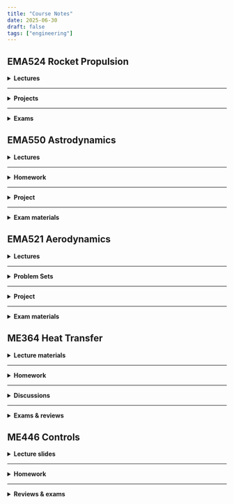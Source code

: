 ```yaml
---
title: "Course Notes"
date: 2025-06-30
draft: false
tags: ["engineering"]
---
```


## EMA524 Rocket Propulsion

<details>
<summary><strong>Lectures</strong></summary>

<details>
<summary><strong>Intro/internal energy</strong></summary>
<iframe src="/course_notes/EMA524/524_lecture_1.pdf" width="100%" height="600px"></iframe>
</details>

<details>
<summary><strong>Energy balance/enthalpy/entropy</strong></summary>
<iframe src="/course_notes/EMA524/524_lecture_3.pdf" width="100%" height="600px"></iframe>
</details>

<details>
<summary><strong>Isentropic relations</strong></summary>
<iframe src="/course_notes/EMA524/524_lecture_4_isentropic_relations.pdf" width="100%" height="600px"></iframe>
</details>

<details>
<summary><strong>Conservation of mass</strong></summary>
<iframe src="/course_notes/EMA524/524_lecture_5_cons_mass.pdf" width="100%" height="600px"></iframe>
</details>

<details>
<summary><strong>Conservation of momentum</strong></summary>
<iframe src="/course_notes/EMA524/524_lecture_6_cons_momentum.pdf" width="100%" height="600px"></iframe>
</details>

<details>
<summary><strong>Conservation of energy</strong></summary>
<iframe src="/course_notes/EMA524/524_lecture_7_cons_energy.pdf" width="100%" height="600px"></iframe>
</details>

<details>
<summary><strong>Rockets</strong></summary>
<iframe src="/course_notes/EMA524/524_lecture_8_rockets.pdf" width="100%" height="600px"></iframe>
</details>

<details>
<summary><strong>Rocket equation</strong></summary>
<iframe src="/course_notes/EMA524/524_lecture_9_rocket_eqn.pdf" width="100%" height="600px"></iframe>
</details>

<details>
<summary><strong>Max/burnout height</strong></summary>
<iframe src="/course_notes/EMA524/524_lecture_10_hb,_hmax.pdf" width="100%" height="600px"></iframe>
</details>

<details>
<summary><strong>Multi-stage & ratios</strong></summary>
<iframe src="/course_notes/EMA524/524_lecture_11_multi-stage,_ratios.pdf" width="100%" height="600px"></iframe>
</details>

<details>
<summary><strong>Mass optimization</strong></summary>
<iframe src="/course_notes/EMA524/524_lecture_13_mass_optimization.pdf" width="100%" height="600px"></iframe>
</details>

<details>
<summary><strong>Mass optimization cases</strong></summary>
<iframe src="/course_notes/EMA524/524_lecture_14_mass_optimization_cases.pdf" width="100%" height="600px"></iframe>
</details>

<details>
<summary><strong>Propulsion efficiency</strong></summary>
<iframe src="/course_notes/EMA524/524_lecture_15_prop_efficiency.pdf" width="100%" height="600px"></iframe>
</details>

<details>
<summary><strong>Nozzles</strong></summary>
<iframe src="/course_notes/EMA524/524_lecture_16_nozzles.pdf" width="100%" height="600px"></iframe>
</details>

<details>
<summary><strong>Stagnation, mach</strong></summary>
<iframe src="/course_notes/EMA524/524_lecture_17_stag,_mach.pdf" width="100%" height="600px"></iframe>
</details>

<details>
<summary><strong>Mach relations</strong></summary>
<iframe src="/course_notes/EMA524/524_lecture_18_mach_relations.pdf" width="100%" height="600px"></iframe>
</details>

<details>
<summary><strong>Choked flow</strong></summary>
<iframe src="/course_notes/EMA524/524_lecture_19_choke_flow.pdf" width="100%" height="600px"></iframe>
</details>

<details>
<summary><strong>Sonic nozzle</strong></summary>
<iframe src="/course_notes/EMA524/524_lecture_20_sonic_nozzle.pdf" width="100%" height="600px"></iframe>
</details>

<details>
<summary><strong>Across shock</strong></summary>
<iframe src="/course_notes/EMA524/524_lecture_22_across_shock.pdf" width="100%" height="600px"></iframe>
</details>

<details>
<summary><strong>Locate shock</strong></summary>
<iframe src="/course_notes/EMA524/524_lecture_24_locate_shock.pdf" width="100%" height="600px"></iframe>
</details>

<details>
<summary><strong>Performance and heat</strong></summary>
<iframe src="/course_notes/EMA524/524_lecture_25_performance_and_heat.pdf" width="100%" height="600px"></iframe>
</details>

<details>
<summary><strong>C, thrust coefficient</strong></summary>
<iframe src="/course_notes/EMA524/524_lecture_26_c_,_thrust_coefficient.pdf" width="100%" height="600px"></iframe>
</details>

<details>
<summary><strong>Thrust vs convergent nozzle, expansion</strong></summary>
<iframe src="/course_notes/EMA524/524_lecture_27_thrust_vs_convergent,_expansion.pdf" width="100%" height="600px"></iframe>
</details>

<details>
<summary><strong>Nozzle size implications</strong></summary>
<iframe src="/course_notes/EMA524/524_lecture_28_nozzle_size_implications_.pdf" width="100%" height="600px"></iframe>
</details>

<details>
<summary><strong>Conical nozzle</strong></summary>
<iframe src="/course_notes/EMA524/524_lecture_29_conical_nozzle_.pdf" width="100%" height="600px"></iframe>
</details>

<details>
<summary><strong>Nozzle and combustion chamber design</strong></summary>
<iframe src="/course_notes/EMA524/524_lecture_30_nozzle_and_cc_design.pdf" width="100%" height="600px"></iframe>
</details>

<details>
<summary><strong>CC and engine design</strong></summary>
<iframe src="/course_notes/EMA524/524_lecture_31_cc_and_engine_design.pdf" width="100%" height="600px"></iframe>
</details>

<details>
<summary><strong>Combustion</strong></summary>
<iframe src="/course_notes/EMA524/524_lecture_32_combustion.pdf" width="100%" height="600px"></iframe>
</details>

<details>
<summary><strong>Combustion thermo and chemistry</strong></summary>
<iframe src="/course_notes/EMA524/524_lecture_33_combustion_thermo_and_chemistry.pdf" width="100%" height="600px"></iframe>
</details>

<details>
<summary><strong>Combustion composition</strong></summary>
<iframe src="/course_notes/EMA524/524_lecture_34_combustion_composition.pdf" width="100%" height="600px"></iframe>
</details>

<details>
<summary><strong>Adiabatic flame temperature</strong></summary>
<iframe src="/course_notes/EMA524/524_lecture_36_adb_flame_temp_.pdf" width="100%" height="600px"></iframe>
</details>

<details>
<summary><strong>Combustion summary</strong></summary>
<iframe src="/course_notes/EMA524/524_lecture_37_combustion_summary.pdf" width="100%" height="600px"></iframe>
</details>

<details>
<summary><strong>Equilibrium and real flows</strong></summary>
<iframe src="/course_notes/EMA524/524_lecture_39_equil_and_real_flows.pdf" width="100%" height="600px"></iframe>
</details>

</details>

---

<details>
<summary><strong>Projects</strong></summary>

<details>
<summary><strong>Project 1</strong></summary>
<iframe src="/course_notes/EMA524/524_project_1.pdf" width="100%" height="600px"></iframe>
</details>

<details>
<summary><strong>Project 2</strong></summary>
<iframe src="/course_notes/EMA524/524_project_2.pdf" width="100%" height="600px"></iframe>
</details>

</details>

---

<details>
<summary><strong>Exams</strong></summary>

<details>
<summary><strong>Exam 1 Equations and Topics</strong></summary>
<iframe src="/course_notes/EMA524/Exam_1_Equations_and_Topics.pdf" width="100%" height="600px"></iframe>
</details>

<details>
<summary><strong>Exam 2 Equations</strong></summary>
<iframe src="/course_notes/EMA524/Exam_2_Equations.pdf" width="100%" height="600px"></iframe>
</details>

</details>

## EMA550 Astrodynamics

<details>
<summary><strong>Lectures</strong></summary>

<details>
<summary><strong>Kepler’s laws</strong></summary>
<iframe src="/course_notes/EMA550/550_lecture_1_Kepler_.pdf" width="100%" height="600px"></iframe>
</details>

<details>
<summary><strong>Dynamics review</strong></summary>
<iframe src="/course_notes/EMA550/550_lecture_2_dynamics_review.pdf" width="100%" height="600px"></iframe>
</details>

<details>
<summary><strong>Coordinate systems and transforms</strong></summary>
<iframe src="/course_notes/EMA550/550_lecture_3_c-sys_and_transform.pdf" width="100%" height="600px"></iframe>
</details>

<details>
<summary><strong>Sunrise problem, two-body orbits</strong></summary>
<iframe src="/course_notes/EMA550/550_lecture_4_sunrise,_2_body.pdf" width="100%" height="600px"></iframe>
</details>

<details>
<summary><strong>Elliptical orbits</strong></summary>
<iframe src="/course_notes/EMA550/550_lecture_5_elliptical_orbits.pdf" width="100%" height="600px"></iframe>
</details>

<details>
<summary><strong>Molniya orbit</strong></summary>
<iframe src="/course_notes/EMA550/550_lecture_6_molniya.pdf" width="100%" height="600px"></iframe>
</details>

<details>
<summary><strong>Parabolic orbits</strong></summary>
<iframe src="/course_notes/EMA550/550_lecture_7_parabolic_orbits.pdf" width="100%" height="600px"></iframe>
</details>

<details>
<summary><strong>Hyperbolic orbits</strong></summary>
<iframe src="/course_notes/EMA550/550_lecture_8_hyperbolic.pdf" width="100%" height="600px"></iframe>
</details>

<details>
<summary><strong>Numerical integration</strong></summary>
<iframe src="/course_notes/EMA550/550_lecture_9_numerical_integration_.pdf" width="100%" height="600px"></iframe>
</details>

<details>
<summary><strong>Lagrange and orbital elements</strong></summary>
<iframe src="/course_notes/EMA550/550_lecture_10_Lagrange,_orbital_elements_.pdf" width="100%" height="600px"></iframe>
</details>

<details>
<summary><strong>Orbital elements change</strong></summary>
<iframe src="/course_notes/EMA550/550_lecture_11_orbital_elements_change_.pdf" width="100%" height="600px"></iframe>
</details>

<details>
<summary><strong>Orbit imperfections</strong></summary>
<iframe src="/course_notes/EMA550/550_lecture_14_orbit_imperfections.pdf" width="100%" height="600px"></iframe>
</details>

<details>
<summary><strong>Hohmann transfers</strong></summary>
<iframe src="/course_notes/EMA550/550_lecture_15_hohmann_transfers.pdf" width="100%" height="600px"></iframe>
</details>

<details>
<summary><strong>Bi-elliptic and Hohmann</strong></summary>
<iframe src="/course_notes/EMA550/550_lecture_16_bi-elliptic_and_hohmann_.pdf" width="100%" height="600px"></iframe>
</details>

<details>
<summary><strong>Plane changes and ground tracks</strong></summary>
<iframe src="/course_notes/EMA550/550_lecture_17_plane_changes,_ground_tracks.pdf" width="100%" height="600px"></iframe>
</details>

<details>
<summary><strong>Plane change and phasing</strong></summary>
<iframe src="/course_notes/EMA550/550_lecture_18_plane_change,_phasing_.pdf" width="100%" height="600px"></iframe>
</details>

<details>
<summary><strong>Lambert problem</strong></summary>
<iframe src="/course_notes/EMA550/550_lecture_19_lambert.pdf" width="100%" height="600px"></iframe>
</details>

<details>
<summary><strong>Lambert and applications</strong></summary>
<iframe src="/course_notes/EMA550/550_L20_lambert_and.pdf" width="100%" height="600px"></iframe>
</details>

<details>
<summary><strong>Lambert/flyby</strong></summary>
<iframe src="/course_notes/EMA550/550_L23.pdf" width="100%" height="600px"></iframe>
</details>

<details>
<summary><strong>Flyby/gravity assist</strong></summary>
<iframe src="/course_notes/EMA550/550_L24.pdf" width="100%" height="600px"></iframe>
</details>

</details>

---

<details>
<summary><strong>Homework</strong></summary>

<details>
<summary><strong>Homework 1</strong></summary>
<iframe src="/course_notes/EMA550/550_HW1.pdf" width="100%" height="600px"></iframe>
</details>

<details>
<summary><strong>Homework 2</strong></summary>
<iframe src="/course_notes/EMA550/550_HW2.pdf" width="100%" height="600px"></iframe>
</details>

<details>
<summary><strong>Homework 3</strong></summary>
<iframe src="/course_notes/EMA550/550_HW3.pdf" width="100%" height="600px"></iframe>
</details>

<details>
<summary><strong>Homework 4</strong></summary>
<iframe src="/course_notes/EMA550/550_HW4.pdf" width="100%" height="600px"></iframe>
</details>

<details>
<summary><strong>Homework 5</strong></summary>
<iframe src="/course_notes/EMA550/550_HW5.pdf" width="100%" height="600px"></iframe>
</details>

<details>
<summary><strong>Homework 6</strong></summary>
<iframe src="/course_notes/EMA550/550_HW6.pdf" width="100%" height="600px"></iframe>
</details>

</details>

---

<details>
<summary><strong>Project</strong></summary>

<details>
<summary><strong>Project</strong></summary>
<iframe src="/course_notes/EMA550/Project.pdf" width="100%" height="600px"></iframe>
</details>

</details>

---

<details>
<summary><strong>Exam materials</strong></summary>

<details>
<summary><strong>Note sheet</strong></summary>
<iframe src="/course_notes/EMA550/Note_sheet_.pdf" width="100%" height="600px"></iframe>
</details>

<details>
<summary><strong>Exam review & practice</strong></summary>
<iframe src="/course_notes/EMA550/550_exam_review_practice.pdf" width="100%" height="600px"></iframe>
</details>

</details>

## EMA521 Aerodynamics

<details>
<summary><strong>Lectures</strong></summary>

<details>
<summary><strong>Airplanes and airfoils</strong></summary>
<iframe src="/course_notes/EMA521/521_lecture_1-3.pdf" width="100%" height="600px"></iframe>
</details>

<details>
<summary><strong>Nondimensional forces and Navier-Stokes</strong></summary>
<iframe src="/course_notes/EMA521/521_lecture_4-8.pdf" width="100%" height="600px"></iframe>
</details>

<details>
<summary><strong>Vorticity, circulation, Bernoulli & Laplace</strong></summary>
<iframe src="/course_notes/EMA521/521_lecture_9-13.pdf" width="100%" height="600px"></iframe>
</details>

<details>
<summary><strong>Potential flow solutions</strong></summary>
<iframe src="/course_notes/EMA521/521_lecture_14-16.pdf" width="100%" height="600px"></iframe>
</details>

<details>
<summary><strong>Potential flow building blocks</strong></summary>
<iframe src="/course_notes/EMA521/521_lecture_17-21_potential_flow_building_blocks.pdf" width="100%" height="600px"></iframe>
</details>

<details>
<summary><strong>Joukowsky, source panel</strong></summary>
<iframe src="/course_notes/EMA521/521_lecture_22-24_Joukowsky,_source_panel.pdf" width="100%" height="600px"></iframe>
</details>

<details>
<summary><strong>Thin airfoil theory</strong></summary>
<iframe src="/course_notes/EMA521/521_lecture_25-29_thin_airfoil_theory.pdf" width="100%" height="600px"></iframe>
</details>

<details>
<summary><strong>Thin airfoil theory II</strong></summary>
<iframe src="/course_notes/EMA521/521_lecture_30-32_thin_airfoil_theory_2.pdf" width="100%" height="600px"></iframe>
</details>

<details>
<summary><strong>Vortex panel method</strong></summary>
<iframe src="/course_notes/EMA521/521_lecture_33-34_vortex_panel.pdf" width="100%" height="600px"></iframe>
</details>

<details>
<summary><strong>Finite wing theory</strong></summary>
<iframe src="/course_notes/EMA521/521_lecture_35-40_finite_wing_theory.pdf" width="100%" height="600px"></iframe>
</details>

<details>
<summary><strong>Compressible flow corrections</strong></summary>
<iframe src="/course_notes/EMA521/521_lecture_41-44_comp_flow_corrections_.pdf" width="100%" height="600px"></iframe>
</details>

<details>
<summary><strong>Second order linear ODEs</strong></summary>
<iframe src="/course_notes/EMA521/Note_Dec_10,_2024.pdf" width="100%" height="600px"></iframe>
</details>

</details>

---

<details>
<summary><strong>Problem Sets</strong></summary>

<details>
<summary><strong>Problem Set 0</strong></summary>
<iframe src="/course_notes/EMA521/521_PS0.pdf" width="100%" height="600px"></iframe>
</details>

<details>
<summary><strong>Problem Set 1</strong></summary>
<iframe src="/course_notes/EMA521/521_PS1.pdf" width="100%" height="600px"></iframe>
</details>

<details>
<summary><strong>Problem Set 2</strong></summary>
<iframe src="/course_notes/EMA521/521_PS2.pdf" width="100%" height="600px"></iframe>
</details>

<details>
<summary><strong>Problem Set 3</strong></summary>
<iframe src="/course_notes/EMA521/521_PS3.pdf" width="100%" height="600px"></iframe>
</details>

<details>
<summary><strong>Problem Set 4</strong></summary>
<iframe src="/course_notes/EMA521/521_PS4.pdf" width="100%" height="600px"></iframe>
</details>

<details>
<summary><strong>Problem Set 5</strong></summary>
<iframe src="/course_notes/EMA521/521_PS5.pdf" width="100%" height="600px"></iframe>
</details>

<details>
<summary><strong>Problem Set 7</strong></summary>
<iframe src="/course_notes/EMA521/521_PS7.pdf" width="100%" height="600px"></iframe>
</details>

<details>
<summary><strong>Problem Set 8</strong></summary>
<iframe src="/course_notes/EMA521/521_PS8.pdf" width="100%" height="600px"></iframe>
</details>

<details>
<summary><strong>Problem Set 9</strong></summary>
<iframe src="/course_notes/EMA521/521_PS9.pdf" width="100%" height="600px"></iframe>
</details>

<details>
<summary><strong>Problem Set 10</strong></summary>
<iframe src="/course_notes/EMA521/521_PS10.pdf" width="100%" height="600px"></iframe>
</details>

<details>
<summary><strong>Problem Set 13</strong></summary>
<iframe src="/course_notes/EMA521/521_PS13.pdf" width="100%" height="600px"></iframe>
</details>

</details>

---

<details>
<summary><strong>Project</strong></summary>

<details>
<summary><strong>Final project</strong></summary>
<iframe src="/course_notes/EMA521/521_Final_Project.pdf" width="100%" height="600px"></iframe>
</details>

</details>

---

<details>
<summary><strong>Exam materials</strong></summary>

<details>
<summary><strong>Midterm 2 practice</strong></summary>
<iframe src="/course_notes/EMA521/Midterm_2_practice.pdf" width="100%" height="600px"></iframe>
</details>

</details>

## ME364 Heat Transfer

<details>
<summary><strong>Lecture materials</strong></summary>

<details>
<summary><strong>Lecture notes</strong></summary>
<iframe src="/course_notes/ME364/LECTURE.pdf" width="100%" height="600px"></iframe>
</details>

<details>
<summary><strong>Equation sheet</strong></summary>
<iframe src="/course_notes/ME364/EQ_sheet.pdf" width="100%" height="600px"></iframe>
</details>

<details>
<summary><strong>Note sheet</strong></summary>
<iframe src="/course_notes/ME364/364_note_sheet.pdf" width="100%" height="600px"></iframe>
</details>

</details>

---

<details>
<summary><strong>Homework</strong></summary>

<details>
<summary><strong>Homework 1</strong></summary>
<iframe src="/course_notes/ME364/364_hw01.pdf" width="100%" height="600px"></iframe>
</details>

<details>
<summary><strong>Homework 2</strong></summary>
<iframe src="/course_notes/ME364/364_hw2.pdf" width="100%" height="600px"></iframe>
</details>

<details>
<summary><strong>Homework 3</strong></summary>
<iframe src="/course_notes/ME364/364_hw3.pdf" width="100%" height="600px"></iframe>
</details>

<details>
<summary><strong>Homework 4</strong></summary>
<iframe src="/course_notes/ME364/364_hw4.pdf" width="100%" height="600px"></iframe>
</details>

<details>
<summary><strong>Homework 5</strong></summary>
<iframe src="/course_notes/ME364/364_hw5.pdf" width="100%" height="600px"></iframe>
</details>

<details>
<summary><strong>Homework 6</strong></summary>
<iframe src="/course_notes/ME364/364_hw6.pdf" width="100%" height="600px"></iframe>
</details>

<details>
<summary><strong>Homework 7</strong></summary>
<iframe src="/course_notes/ME364/364_hw7_external_convection.pdf" width="100%" height="600px"></iframe>
</details>

<details>
<summary><strong>Homework 8</strong></summary>
<iframe src="/course_notes/ME364/364_hw8.pdf" width="100%" height="600px"></iframe>
</details>

<details>
<summary><strong>Homework 9</strong></summary>
<iframe src="/course_notes/ME364/364_hw9.pdf" width="100%" height="600px"></iframe>
</details>

<details>
<summary><strong>Homework 10</strong></summary>
<iframe src="/course_notes/ME364/364_hw10.pdf" width="100%" height="600px"></iframe>
</details>

<details>
<summary><strong>Homework 11</strong></summary>
<iframe src="/course_notes/ME364/364_hw11.pdf" width="100%" height="600px"></iframe>
</details>

</details>

---

<details>
<summary><strong>Discussions</strong></summary>

<details>
<summary><strong>Discussion 1</strong></summary>
<iframe src="/course_notes/ME364/DIS1.pdf" width="100%" height="600px"></iframe>
</details>

<details>
<summary><strong>Discussion 2</strong></summary>
<iframe src="/course_notes/ME364/364_dis2.pdf" width="100%" height="600px"></iframe>
</details>

<details>
<summary><strong>Discussion 3</strong></summary>
<iframe src="/course_notes/ME364/364_dis3.pdf" width="100%" height="600px"></iframe>
</details>

<details>
<summary><strong>Discussion 4</strong></summary>
<iframe src="/course_notes/ME364/364_dis4.pdf" width="100%" height="600px"></iframe>
</details>

<details>
<summary><strong>Discussion 5</strong></summary>
<iframe src="/course_notes/ME364/364_dis5.pdf" width="100%" height="600px"></iframe>
</details>

<details>
<summary><strong>Discussion 6</strong></summary>
<iframe src="/course_notes/ME364/364_dis6.pdf" width="100%" height="600px"></iframe>
</details>

<details>
<summary><strong>Discussion 7</strong></summary>
<iframe src="/course_notes/ME364/364_dis7.pdf" width="100%" height="600px"></iframe>
</details>

<details>
<summary><strong>Discussion 8</strong></summary>
<iframe src="/course_notes/ME364/364_dis8.pdf" width="100%" height="600px"></iframe>
</details>

<details>
<summary><strong>Discussion 9</strong></summary>
<iframe src="/course_notes/ME364/364_dis9.pdf" width="100%" height="600px"></iframe>
</details>

<details>
<summary><strong>Discussion 10</strong></summary>
<iframe src="/course_notes/ME364/364_dis10.pdf" width="100%" height="600px"></iframe>
</details>

<details>
<summary><strong>Discussion 12</strong></summary>
<iframe src="/course_notes/ME364/364_dis12.pdf" width="100%" height="600px"></iframe>
</details>

<details>
<summary><strong>Discussion 13</strong></summary>
<iframe src="/course_notes/ME364/364_dis13.pdf" width="100%" height="600px"></iframe>
</details>

<details>
<summary><strong>Discussion 14</strong></summary>
<iframe src="/course_notes/ME364/364_dis14.pdf" width="100%" height="600px"></iframe>
</details>

<details>
<summary><strong>Discussion 15</strong></summary>
<iframe src="/course_notes/ME364/364_dis15.pdf" width="100%" height="600px"></iframe>
</details>

<details>
<summary><strong>Discussion 17</strong></summary>
<iframe src="/course_notes/ME364/364_dis17.pdf" width="100%" height="600px"></iframe>
</details>

<details>
<summary><strong>Discussion 19</strong></summary>
<iframe src="/course_notes/ME364/364_dis19.pdf" width="100%" height="600px"></iframe>
</details>

<details>
<summary><strong>Discussion 20</strong></summary>
<iframe src="/course_notes/ME364/364_lec20.pdf" width="100%" height="600px"></iframe>
</details>

<details>
<summary><strong>Discussion 23</strong></summary>
<iframe src="/course_notes/ME364/364_dis23.pdf" width="100%" height="600px"></iframe>
</details>

</details>

---

<details>
<summary><strong>Exams & reviews</strong></summary>

<details>
<summary><strong>Practice Exam 1</strong></summary>
<iframe src="/course_notes/ME364/364_practice_exam_1.pdf" width="100%" height="600px"></iframe>
</details>

<details>
<summary><strong>Practice Midterm 2</strong></summary>
<iframe src="/course_notes/ME364/Practice_midterm_2.pdf" width="100%" height="600px"></iframe>
</details>

<details>
<summary><strong>Exam 2 review</strong></summary>
<iframe src="/course_notes/ME364/364_exam_2_review.pdf" width="100%" height="600px"></iframe>
</details>

<details>
<summary><strong>Exam review</strong></summary>
<iframe src="/course_notes/ME364/364_exam_review.pdf" width="100%" height="600px"></iframe>
</details>

<details>
<summary><strong>Final review</strong></summary>
<iframe src="/course_notes/ME364/364_final_review.pdf" width="100%" height="600px"></iframe>
</details>

</details>

## ME446 Controls

<details>
<summary><strong>Lecture slides</strong></summary>

<details><summary><strong>Dynamic system modelling</strong></summary>
<iframe src="/course_notes/ME446/446_Lec2,3,4.pdf" width="100%" height="600px"></iframe>
</details>

<details><summary><strong>Transfer functions, MATLAB</strong></summary>
<iframe src="/course_notes/ME446/446_lec5_transfer_fn,_matlab_.pdf" width="100%" height="600px"></iframe>
</details>

<details><summary><strong>Final value, block diagrams</strong></summary>
<iframe src="/course_notes/ME446/446_lec6_final_value,_block_diagrams.pdf" width="100%" height="600px"></iframe>
</details>

<details><summary><strong>Block diagram</strong></summary>
<iframe src="/course_notes/ME446/446_lec7_block_diagram.pdf" width="100%" height="600px"></iframe>
</details>

<details><summary><strong>Time domain performance specs</strong></summary>
<iframe src="/course_notes/ME446/446_lec9_time_domain_performance_specs.pdf" width="100%" height="600px"></iframe>
</details>

<details><summary><strong>Unity gain feedback, specs</strong></summary>
<iframe src="/course_notes/ME446/446_lec10_unity_gain_feedback,_specs.pdf" width="100%" height="600px"></iframe>
</details>

<details><summary><strong>Effects of zeros, poles, feedback</strong></summary>
<iframe src="/course_notes/ME446/446_lec11_effects_of_zeros,_poles._feedback.pdf" width="100%" height="600px"></iframe>
</details>

<details><summary><strong>PID</strong></summary>
<iframe src="/course_notes/ME446/446_lec12_pid_.pdf" width="100%" height="600px"></iframe>
</details>

<details><summary><strong>PI</strong></summary>
<iframe src="/course_notes/ME446/446_lec14_pi.pdf" width="100%" height="600px"></iframe>
</details>

<details><summary><strong>Root locus</strong></summary>
<iframe src="/course_notes/ME446/446_lec15_root_locus.pdf" width="100%" height="600px"></iframe>
</details>

<details><summary><strong>PD</strong></summary>
<iframe src="/course_notes/ME446/446_lec16_.pdf" width="100%" height="600px"></iframe>
</details>

<details><summary><strong>Frequency domain</strong></summary>
<iframe src="/course_notes/ME446/446_lec17_frequency_domain.pdf" width="100%" height="600px"></iframe>
</details>

<details><summary><strong>Frequency response, Bode</strong></summary>
<iframe src="/course_notes/ME446/446_lec18_frequency_response,_bode.pdf" width="100%" height="600px"></iframe>
</details>

<details><summary><strong>Response due to roots</strong></summary>
<iframe src="/course_notes/ME446/446_lec19_response_due_to_roots.pdf" width="100%" height="600px"></iframe>
</details>

<details><summary><strong>Real roots response</strong></summary>
<iframe src="/course_notes/ME446/446_lec20_real_roots_response.pdf" width="100%" height="600px"></iframe>
</details>

<details><summary><strong>Complex roots response</strong></summary>
<iframe src="/course_notes/ME446/446_lec21_complex_roots_response_.pdf" width="100%" height="600px"></iframe>
</details>

<details><summary><strong>Nyquist stability</strong></summary>
<iframe src="/course_notes/ME446/446_lec22_nyquist_stability.pdf" width="100%" height="600px"></iframe>
</details>

<details><summary><strong>Nyquist continued</strong></summary>
<iframe src="/course_notes/ME446/446_lec23_nyquist.pdf" width="100%" height="600px"></iframe>
</details>

<details><summary><strong>Nyquist encirclements</strong></summary>
<iframe src="/course_notes/ME446/446_lec24_nyquist_encirclements.pdf" width="100%" height="600px"></iframe>
</details>

<details><summary><strong>Stability condition, bandwidth</strong></summary>
<iframe src="/course_notes/ME446/446_lec25_stability_condition,_bandwidth_.pdf" width="100%" height="600px"></iframe>
</details>

<details><summary><strong>Stability margins</strong></summary>
<iframe src="/course_notes/ME446/446_lec26_stability_margins.pdf" width="100%" height="600px"></iframe>
</details>

<details><summary><strong>Compensation, design</strong></summary>
<iframe src="/course_notes/ME446/446_lec27_compensation,_design.pdf" width="100%" height="600px"></iframe>
</details>

<details><summary><strong>Exam 2 review</strong></summary>
<iframe src="/course_notes/ME446/446_lec28_exam_2_review.pdf" width="100%" height="600px"></iframe>
</details>

<details><summary><strong>Compensation</strong></summary>
<iframe src="/course_notes/ME446/446_lec29_compensation_.pdf" width="100%" height="600px"></iframe>
</details>

<details><summary><strong>Lead design, integral-speed of response</strong></summary>
<iframe src="/course_notes/ME446/446_lec30_lead_design,_integral-speed_of_response.pdf" width="100%" height="600px"></iframe>
</details>

<details><summary><strong>PI controller</strong></summary>
<iframe src="/course_notes/ME446/446_lec31_pi_controller_.pdf" width="100%" height="600px"></iframe>
</details>

<details><summary><strong>PI & lag, error</strong></summary>
<iframe src="/course_notes/ME446/446_lec32_pi_&_lag,_error.pdf" width="100%" height="600px"></iframe>
</details>

<details><summary><strong>Lead lag, PID</strong></summary>
<iframe src="/course_notes/ME446/446_lec33_lead_lag,_pid.pdf" width="100%" height="600px"></iframe>
</details>

<details><summary><strong>Lead-lag example</strong></summary>
<iframe src="/course_notes/ME446/446_lec34_lead-lag_example.pdf" width="100%" height="600px"></iframe>
</details>

<details><summary><strong>PID example</strong></summary>
<iframe src="/course_notes/ME446/446_lec35_pid_example.pdf" width="100%" height="600px"></iframe>
</details>

<details><summary><strong>GM, collocated</strong></summary>
<iframe src="/course_notes/ME446/446_lec36_gm,_collocated.pdf" width="100%" height="600px"></iframe>
</details>

<details><summary><strong>Resonance, GM, collocated</strong></summary>
<iframe src="/course_notes/ME446/446_lec37_resonance,_GM,_collocated.pdf" width="100%" height="600px"></iframe>
</details>

<details><summary><strong>Time delay</strong></summary>
<iframe src="/course_notes/ME446/446_lec39_time_delay.pdf" width="100%" height="600px"></iframe>
</details>

<details><summary><strong>Cascaded leads</strong></summary>
<iframe src="/course_notes/ME446/446_lec40.pdf" width="100%" height="600px"></iframe>
</details>

<details><summary><strong>Final review</strong></summary>
<iframe src="/course_notes/ME446/446_lec41_review.pdf" width="100%" height="600px"></iframe>
</details>

</details>

---

<details>
<summary><strong>Homework</strong></summary>

<details><summary><strong>Homework 2</strong></summary>
<iframe src="/course_notes/ME446/446_hw2.pdf" width="100%" height="600px"></iframe>
</details>

<details><summary><strong>Homework 3</strong></summary>
<iframe src="/course_notes/ME446/446_hw3.pdf" width="100%" height="600px"></iframe>
</details>

<details><summary><strong>Homework 4</strong></summary>
<iframe src="/course_notes/ME446/446_hw4.pdf" width="100%" height="600px"></iframe>
</details>

<details><summary><strong>Homework 5</strong></summary>
<iframe src="/course_notes/ME446/446_hw5.pdf" width="100%" height="600px"></iframe>
</details>

<details><summary><strong>Homework 6</strong></summary>
<iframe src="/course_notes/ME446/446_hw6.pdf" width="100%" height="600px"></iframe>
</details>

<details><summary><strong>Homework 7</strong></summary>
<iframe src="/course_notes/ME446/446_hw7.pdf" width="100%" height="600px"></iframe>
</details>

<details><summary><strong>Homework 8</strong></summary>
<iframe src="/course_notes/ME446/446_hw8.pdf" width="100%" height="600px"></iframe>
</details>

<details><summary><strong>Homework 9</strong></summary>
<iframe src="/course_notes/ME446/446_hw9.pdf" width="100%" height="600px"></iframe>
</details>

</details>

---

<details>
<summary><strong>Reviews & exams</strong></summary>

<details><summary><strong>Exam 1 practice</strong></summary>
<iframe src="/course_notes/ME446/446_exam_1_review_.pdf" width="100%" height="600px"></iframe>
</details>

<details><summary><strong>Exam 2 practice</strong></summary>
<iframe src="/course_notes/ME446/446_exam_2_review.pdf" width="100%" height="600px"></iframe>
</details>

<details><summary><strong>Exam 3 practice</strong></summary>
<iframe src="/course_notes/ME446/446_exam_3_review_.pdf" width="100%" height="600px"></iframe>
</details>

<details><summary><strong>Final practice</strong></summary>
<iframe src="/course_notes/ME446/446_final_review.pdf" width="100%" height="600px"></iframe>
</details>

<details><summary><strong>Laplace transform</strong></summary>
<iframe src="/course_notes/ME446/Note_Sep_11,_2023.pdf" width="100%" height="600px"></iframe>
</details>

</details>